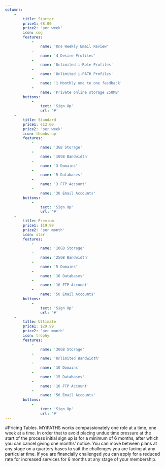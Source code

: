 ```yaml
---
columns:
    -
        title: Starter
        price1: €8.00
        price2: 'per week'
        icon: cog
        features:
            -
                name: 'One Weekly Email Review'
            -
                name: '4 Desire Profiles'
            -
                name: 'Unlimited i-Role Profiles'
            -
                name: 'Unlimited i-PATH Profiles'
            -
                name: '1 Monthly one to one feedback'
            -
                name: 'Private online storage 250MB'
        buttons:
            -
                text: 'Sign Up'
                url: '#'
    -
        title: Standard
        price1: €12.00
        price2: 'per week'
        icon: thumbs-up
        features:
            -
                name: '3GB Storage'
            -
                name: '10GB Bandwidth'
            -
                name: '3 Domains'
            -
                name: '5 Databases'
            -
                name: '3 FTP Account'
            -
                name: '30 Email Accounts'
        buttons:
            -
                text: 'Sign Up'
                url: '#'
    -
        title: Premium
        price1: $19.99
        price2: 'per month'
        icon: star
        features:
            -
                name: '10GB Storage'
            -
                name: '25GB Bandwidth'
            -
                name: '5 Domains'
            -
                name: '10 Databases'
            -
                name: '10 FTP Account'
            -
                name: '50 Email Accounts'
        buttons:
            -
                text: 'Sign Up'
                url: '#'
    -
        title: Ultimate
        price1: $29.99
        price2: 'per month'
        icon: trophy
        features:
            -
                name: '30GB Storage'
            -
                name: 'Unlimited Bandwidth'
            -
                name: '10 Domains'
            -
                name: '15 Databases'
            -
                name: '10 FTP Account'
            -
                name: '50 Email Accounts'
        buttons:
            -
                text: 'Sign Up'
                url: '#'
---
```


#Pricing Tables.
MYiPATHS works compassionately one role at a time, one week at a time. In order that to avoid placing undue time pressure at the start of the process initial sign up is for a minimum of 6 months, after which you can cancel giving one months’ notice. You can move between plans at any stage on a quartery bases to suit the challenges you are facing at any particular time. 
If you are financially challenged you can apply for a reduced rate for increased services for 6 months at any stage of your membership.
